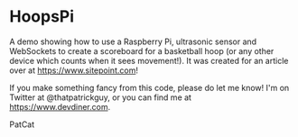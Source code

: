 HoopsPi
========

A demo showing how to use a Raspberry Pi, ultrasonic sensor and WebSockets to create a scoreboard for a basketball hoop (or any other device which counts when it sees movement!). It was created for an article over at https://www.sitepoint.com!

If you make something fancy from this code, please do let me know! I'm on Twitter at @thatpatrickguy, or you can find me at https://www.devdiner.com.

PatCat